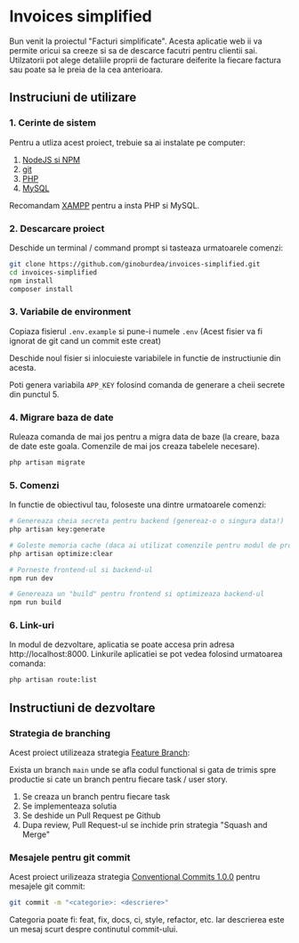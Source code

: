 # Invoices simplified

Bun venit la proiectul "Facturi simplificate". Acesta aplicatie web ii va permite oricui sa creeze si sa de descarce facutri pentru clientii sai. Utilzatorii pot alege detaliile proprii de facturare deiferite la fiecare factura sau poate sa le preia de la cea anterioara.

## Instruciuni de utilizare

### 1. Cerinte de sistem

Pentru a utliza acest proiect, trebuie sa ai instalate pe computer:

1. [NodeJS si NPM](https://nodejs.org/en/download/package-manager)
1. [git](https://git-scm.com/downloads)
1. [PHP](https://www.php.net/downloads)
1. [MySQL](https://www.mysql.com/downloads/)

Recomandam [XAMPP](https://www.apachefriends.org/download.html) pentru a insta PHP si MySQL.

### 2. Descarcare proiect

Deschide un terminal / command prompt si tasteaza urmatoarele comenzi:

```sh
git clone https://github.com/ginoburdea/invoices-simplified.git
cd invoices-simplified
npm install
composer install
```

### 3. Variabile de environment

Copiaza fisierul `.env.example` si pune-i numele `.env` (Acest fisier va fi ignorat de git cand un commit este creat)

Deschide noul fisier si inlocuieste variabilele in functie de instructiunie din acesta.

Poti genera variabila `APP_KEY` folosind comanda de generare a cheii secrete din punctul 5.

### 4. Migrare baza de date

Ruleaza comanda de mai jos pentru a migra data de baze (la creare, baza de date este goala. Comenzile de mai jos creaza tabelele necesare).

```sh
php artisan migrate
```

### 5. Comenzi

In functie de obiectivul tau, foloseste una dintre urmatoarele comenzi:

```sh
# Genereaza cheia secreta pentru backend (genereaz-o o singura data!)
php artisan key:generate

# Goleste memoria cache (daca ai utilizat comenzile pentru modul de productie si acum doresti sa dezvolti)
php artisan optimize:clear

# Porneste frontend-ul si backend-ul
npm run dev

# Genereaza un "build" pentru frontend si optimizeaza backend-ul
npm run build
```

### 6. Link-uri

In modul de dezvoltare, aplicatia se poate accesa prin adresa http://localhost:8000. Linkurile aplicatiei se pot vedea folosind urmatoarea comanda:

```sh
php artisan route:list
```

## Instructiuni de dezvoltare

### Strategia de branching

Acest proiect utilizeaza strategia [Feature Branch](https://www.atlassian.com/git/tutorials/comparing-workflows/feature-branch-workflow):

Exista un branch `main` unde se afla codul functional si gata de trimis spre productie si cate un branch pentru fiecare task / user story.

1. Se creaza un branch pentru fiecare task
1. Se implementeaza solutia
1. Se deshide un Pull Request pe Github
1. Dupa review, Pull Request-ul se inchide prin strategia "Squash and Merge"

### Mesajele pentru git commit

Acest proiect urilizeaza strategia [Conventional Commits 1.0.0](https://www.conventionalcommits.org/en/v1.0.0/) pentru mesajele git commit:

```sh
git commit -m "<categorie>: <descriere>"
```

Categoria poate fi: feat, fix, docs, ci, style, refactor, etc.
Iar descrierea este un mesaj scurt despre continutul commit-ului.
